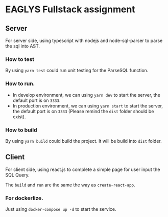 # EAGLYS Fullstack assignment

## Server

For server side, using typescript with nodejs and node-sql-parser to parse the sql into AST.

### How to test

By using `yarn test` could run unit testing for the ParseSQL function.

### How to run.

- In develop environment, we can using `yarn dev` to start the server, the default port is on `3333`.
- In production environment, we can using `yarn start` to start the server, the default port is on `3333` (Please remind the `dist` folder should be exist).

### How to build

By using `yarn build` could build the project. It will be build into `dist` folder.

## Client

For client side, using react.js to complete a simple page for user input the SQL Query.

The `build` and `run` are the same the way as `create-react-app`.

### For dockerlize.

Just using `docker-compose up -d` to start the service.
